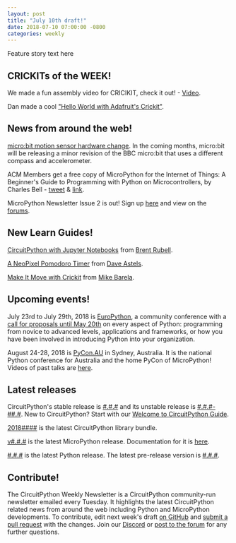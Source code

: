 ```yaml
---
layout: post
title: "July 10th draft!"
date: 2018-07-10 07:00:00 -0800
categories: weekly
---
```


Feature story text here

## CRICKITs of the WEEK!

We made a fun assembly video for CRICIKIT, check it out! - [Video](https://youtu.be/_kWkcrmNZ5Q).

Dan made a cool ["Hello World with Adafruit's Crickit"](http://danjohmitchell.blogspot.com/2018/07/hello-world-with-adafruits-crickit.html).

## News from around the web!

[micro:bit motion sensor hardware change](https://support.microbit.org/support/solutions/articles/19000087020-micro-bit-motion-sensor-hardware-change). In the coming months, micro:bit will be releasing a minor revision of the BBC micro:bit that uses a different compass and accelerometer.

ACM Members get a free copy of MicroPython for the Internet of Things: A Beginner's Guide to Programming with Python on Microcontrollers, by Charles Bell - [tweet](https://twitter.com/acmeducation/status/1014893772952489985) & [link](http://bit.ly/2J0HXo4).

MicroPython Newsletter Issue 2 is out! Sign up [here](http://micropython.org/newsletter/) and view on the [forums](https://forum.micropython.org/viewtopic.php?f=19&t=4980&sid=e430d389dadad1f7f6d0557b413bb75a).

## New Learn Guides!

[CircuitPython with Jupyter Notebooks](https://learn.adafruit.com/circuitpython-with-jupyter-notebooks) from [Brent Rubell](https://learn.adafruit.com/users/brubell).

[A NeoPixel Pomodoro Timer](https://learn.adafruit.com/a-neopixel-pomodoro-timer) from [Dave Astels](https://learn.adafruit.com/users/dastels).

[Make It Move with Crickit](https://learn.adafruit.com/make-it-move-with-crickit) from [Mike Barela](https://learn.adafruit.com/users/MikeBarela).

## Upcoming events!

July 23rd to July 29th, 2018 is [EuroPython](https://ep2018.europython.eu/), a community conference with a [call for proposals until May 20th](https://ep2018.europython.eu/en/call-for-proposals/) on every aspect of Python: programming from novice to advanced levels, applications and frameworks, or how you have been involved in introducing Python into your organization.

August 24-28, 2018 is [PyCon.AU](https://2018.pycon-au.org/) in Sydney, Australia. It is the national Python conference for Australia and the home PyCon of MicroPython! Videos of past talks are [here](https://www.youtube.com/user/PyConAU).

## Latest releases

CircuitPython's stable release is [#.#.#](https://github.com/adafruit/circuitpython/releases/latest) and its unstable release is [#.#.#-##.#](https://github.com/adafruit/circuitpython/releases). New to CircuitPython? Start with our [Welcome to CircuitPython Guide](https://learn.adafruit.com/welcome-to-circuitpython).

[2018####](https://github.com/adafruit/Adafruit_CircuitPython_Bundle/releases/latest) is the latest CircuitPython library bundle.

[v#.#.#](https://micropython.org/download) is the latest MicroPython release. Documentation for it is [here](http://docs.micropython.org/en/latest/pyboard/).

[#.#.#](https://www.python.org/downloads/) is the latest Python release. The latest pre-release version is [#.#.#](https://www.python.org/download/pre-releases/).

## Contribute!

The CircuitPython Weekly Newsletter is a CircuitPython community-run newsletter emailed every Tuesday. It highlights the latest CircuitPython related news from around the web including Python and MicroPython developments. To contribute, edit next week's draft [on GitHub](https://github.com/adafruit/circuitpython-weekly-newsletter/tree/gh-pages/_drafts) and [submit a pull request](https://help.github.com/articles/editing-files-in-your-repository/) with the changes. Join our [Discord](https://adafru.it/discord) or [post to the forum](https://forums.adafruit.com/viewforum.php?f=60) for any further questions.

